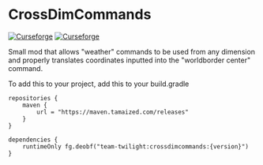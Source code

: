 # CrossDimCommands
[![Curseforge](http://cf.way2muchnoise.eu/full_227639_downloads.svg)](https://minecraft.curseforge.com/projects/cross-dim-commands) [![Curseforge](http://cf.way2muchnoise.eu/versions/For%20MC_227639_all.svg)](https://minecraft.curseforge.com/projects/cross-dim-commands)

Small mod that allows "weather" commands to be used from any dimension and properly translates coordinates inputted into the "worldborder center" command.

To add this to your project, add this to your build.gradle


```
repositories {
    maven {
        url = "https://maven.tamaized.com/releases"
    }
}

dependencies {
    runtimeOnly fg.deobf("team-twilight:crossdimcommands:{version}")
}
```
